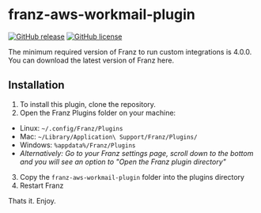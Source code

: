 # franz-aws-workmail-plugin

[![GitHub release](https://img.shields.io/github/release/yoavmmn/franz-aws-workmail-plugin.svg)](https://github.com/yoavmmn/franz-aws-workmail-plugin/releases/latest)
[![GitHub license](https://img.shields.io/badge/license-MIT-blue.svg)](https://raw.githubusercontent.com/yoavmmn/franz-aws-workmail-plugin/master/LICENSE)

The minimum required version of Franz to run custom integrations is 4.0.0. You can download the latest version of Franz here.

## Installation
1. To install this plugin, clone the repository.
2. Open the Franz Plugins folder on your machine:
  * Linux: `~/.config/Franz/Plugins` 
  * Mac: `~/Library/Application\ Support/Franz/Plugins/`
  * Windows: `%appdata%/Franz/Plugins`
  * _Alternatively: Go to your Franz settings page, scroll down to the bottom and you will see an option to "Open the Franz plugin directory"_
3. Copy the `franz-aws-workmail-plugin` folder into the plugins directory
4. Restart Franz

Thats it. Enjoy.
